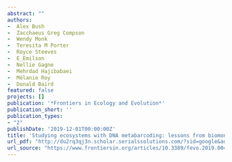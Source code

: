 ```yaml
--- 
abstract: ""
authors: 
-  Alex Bush
-  Zacchaeus Greg Compson
-  Wendy Monk
-  Teresita M Porter
-  Royce Steeves
-  E_Emilson
-  Nellie Gagne
-  Mehrdad Hajibabaei
-  Mélanie Roy
-  Donald Baird
featured: false
projects: []
publication: '*Frontiers in Ecology and Evolution*'
publication_short: ''
publication_types:
- "2"
publishDate: '2019-12-01T00:00:00Z'
title: 'Studying ecosystems with DNA metabarcoding: lessons from biomonitoring of aquatic macroinvertebrates'
url_pdf: "http://du2rq3qj3n.scholar.serialssolutions.com/?sid=google&auinit=A&aulast=Bush&atitle=Studying+ecosystems+with+DNA+metabarcoding:+lessons+from+biomonitoring+of+aquatic+macroinvertebrates&id=doi:10.3389/fevo.2019.00434&title=Frontiers+in+ecology+and+the+environment&volume=7&date=2019&spage=434&issn=1540-9295"
url_source: "https://www.frontiersin.org/articles/10.3389/fevo.2019.00434/full"
--- 
```



